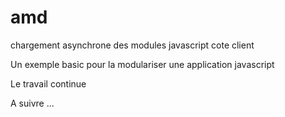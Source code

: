 amd
===

chargement asynchrone des modules javascript cote client

Un exemple basic pour la modulariser une application javascript

Le travail continue

A suivre ...
